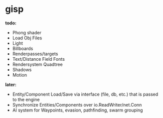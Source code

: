 # gisp

__todo:__
* Phong shader
* Load Obj Files
* Light
* Billboards
* Renderpasses/targets
* Text/Distance Field Fonts
* Rendersystem Quadtree
* Shadows
* Motion

__later:__
* Entity/Component Load/Save via interface (file, db, etc.) that is passed to the engine
* Synchronize Entities/Components over io.ReadWriter/net.Conn
* AI system for Waypoints, evasion, pathfinding, swarm grouping
